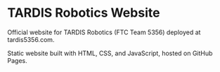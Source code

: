 # TARDIS Robotics Website

Official website for TARDIS Robotics (FTC Team 5356) deployed at tardis5356.com.

Static website built with HTML, CSS, and JavaScript, hosted on GitHub Pages.

